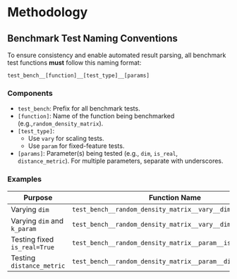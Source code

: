 # Methodology

## Benchmark Test Naming Conventions

To ensure consistency and enable automated result parsing, all 
benchmark test functions **must** follow this naming format:

`test_bench__[function]__[test_type]__[params]`

### Components

- `test_bench`: Prefix for all benchmark tests.
- `[function]`: Name of the function being benchmarked (e.g.,`random_density_matrix`).
- `[test_type]`: 
  - Use `vary` for scaling tests.
  - Use `param` for fixed-feature tests.
- `[params]`: Parameter(s) being tested (e.g., `dim`, `is_real`, `distance_metric`). For multiple parameters, separate with underscores.

### Examples

| Purpose                        | Function Name                                               |
|-------------------------------|--------------------------------------------------------------|
| Varying `dim`                 | `test_bench__random_density_matrix__vary__dim`                  |
| Varying `dim` and `k_param`  | `test_bench__random_density_matrix__vary__dim_kparam`            |
| Testing fixed `is_real=True` | `test_bench__random_density_matrix__param__is_real`              |
| Testing `distance_metric`    | `test_bench__random_density_matrix__param__distance_metric`      |
